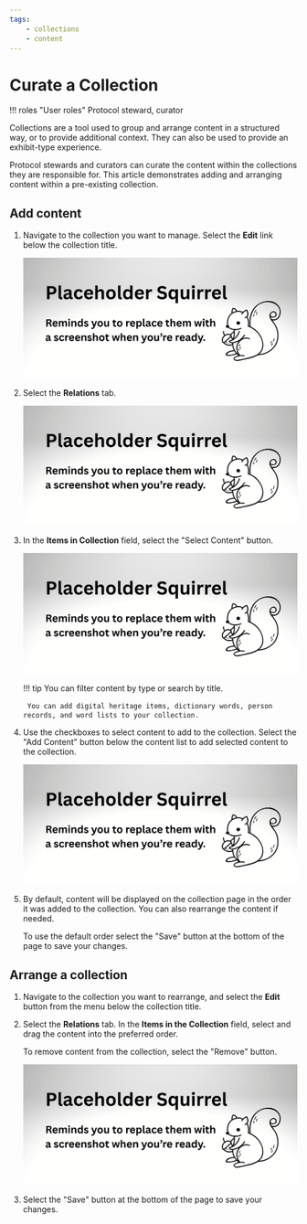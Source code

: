 ```yaml
---
tags:
    - collections
    - content
---
```


# Curate a Collection

!!! roles "User roles" 
    Protocol steward, curator
    
Collections are a tool used to group and arrange content in a structured way, or to provide additional context. They can also be used to provide an exhibit-type experience.

Protocol stewards and curators can curate the content within the collections they are responsible for. This article demonstrates adding and arranging content within a pre-existing collection.

## Add content

1. Navigate to the collection you want to manage. Select the **Edit** link below the collection title.

    ![Screenshot of the edit link](../_embeds/placeholderscreenshot.png)

2. Select the **Relations** tab.

    ![Screenshot of the relations tab](../_embeds/placeholderscreenshot.png)

3. In the **Items in Collection** field, select the "Select Content" button.

    ![Screenshot of the select content button](../_embeds/placeholderscreenshot.png)

    !!! tip 
        You can filter content by type or search by title.
        
        You can add digital heritage items, dictionary words, person records, and word lists to your collection.

4. Use the checkboxes to select content to add to the collection. Select the "Add Content" button below the content list to add selected content to the collection.

    ![Screenshot of the Select Content pop-up with the search and filter, checkboxes, and Add Content button highlighted.](../_embeds/placeholderscreenshot.png)

5. By default, content will be displayed on the collection page in the order it was added to the collection. You can also rearrange the content if needed.

    To use the default order select the "Save" button at the bottom of the page to save your changes.

## Arrange a collection 

1. Navigate to the collection you want to rearrange, and select the **Edit** button from the menu below the collection title.

2. Select the **Relations** tab. In the **Items in the Collection** field, select and drag the content into the preferred order. 

    To remove content from the collection, select the "Remove" button.

    ![Screenshot of the content in the collection with the drag icon highlighted.](../_embeds/placeholderscreenshot.png)
   
3. Select the "Save" button at the bottom of the page to save your changes.
